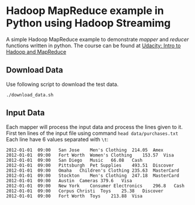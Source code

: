 # Hadoop MapReduce example in Python using Hadoop Streamimg
A simple Hadoop MapReduce example to demonstrate *mapper* and *reducer* functions written in python. The course can be found at [Udacity: Intro to Hadoop and MapReduce](https://www.udacity.com/course/intro-to-hadoop-and-mapreduce--ud617)

## Download Data
Use following script to download the test data.

```./download_data.sh```


## Input Data

Each mapper will process the input data and process the lines given to it. First ten lines of the input file using command `head data/purchases.txt` Each line have 6 values separated with `\t`:

```
2012-01-01	09:00	San Jose	Men's Clothing	214.05	Amex
2012-01-01	09:00	Fort Worth	Women's Clothing	153.57	Visa
2012-01-01	09:00	San Diego	Music	66.08	Cash
2012-01-01	09:00	Pittsburgh	Pet Supplies	493.51	Discover
2012-01-01	09:00	Omaha	Children's Clothing	235.63	MasterCard
2012-01-01	09:00	Stockton	Men's Clothing	247.18	MasterCard
2012-01-01	09:00	Austin	Cameras	379.6	Visa
2012-01-01	09:00	New York	Consumer Electronics	296.8	Cash
2012-01-01	09:00	Corpus Christi	Toys	25.38	Discover
2012-01-01	09:00	Fort Worth	Toys	213.88	Visa

```
 
